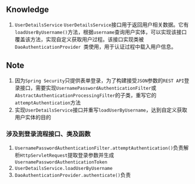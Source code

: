 ## Knowledge
1. `UserDetailsService`
`UserDetailsService`接口用于返回用户相关数据。它有`loadUserByUsername()`方法，根据`username`查询用户实体，可以实现该接口覆盖该方法，实现自定义获取用户过程。该接口实现类被`DaoAuthenticationProvider `类使用，用于认证过程中载入用户信息。
## Note
1. 因为`Spring Security`只提供表单登录，为了构建接受`JSON`参数的`REST API`登录接口，需要实现`UsernamePasswordAuthenticationFilter`或`AbstractAuthenticationProcessingFilter`的子类，重写它的 `attemptAuthentication`方法
2. 实现`UserDetailsService`接口并重写`loadUserByUsername`，达到自定义获取用户实体的目的

### 涉及到登录流程接口、类及函数
1. `UsernamePasswordAuthenticationFilter.attemptAuthentication()`负责解析`HttpServletRequest`提取登录参数并生成`UsernamePasswordAuthenticationToken`
2. `UserDetailsService.loadUserByUsername`
3. `DaoAuthenticationProvider.authenticate()`负责

<!--stackedit_data:
eyJoaXN0b3J5IjpbOTQyNTgyMDgzLDE3MTE2ODAwMywtODI4MT
A4ODU2LDQ0MDQ0Mjg2MCwtMTY4MjAwNTUwMCwxMDM4NzM4NTY4
LC0xODI5ODcxNjgsLTY5ODk1Mjg0Niw2MDYxNTMxMl19
-->